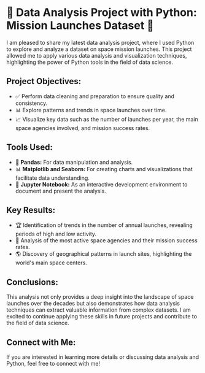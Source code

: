 # 🚀 Data Analysis Project with Python: Mission Launches Dataset 🚀

I am pleased to share my latest data analysis project, where I used Python to explore and analyze a dataset on space mission launches. This project allowed me to apply various data analysis and visualization techniques, highlighting the power of Python tools in the field of data science.

## Project Objectives:
- :white_check_mark: Perform data cleaning and preparation to ensure quality and consistency.
- :bar_chart: Explore patterns and trends in space launches over time.
- :chart_with_upwards_trend: Visualize key data such as the number of launches per year, the main space agencies involved, and mission success rates.

## Tools Used:
- 🐼 **Pandas:** For data manipulation and analysis.
- 📊 **Matplotlib and Seaborn:** For creating charts and visualizations that facilitate data understanding.
- 📓 **Jupyter Notebook:** As an interactive development environment to document and present the analysis.

## Key Results:
- :trophy: Identification of trends in the number of annual launches, revealing periods of high and low activity.
- :rocket: Analysis of the most active space agencies and their mission success rates.
- :earth_americas: Discovery of geographical patterns in launch sites, highlighting the world's main space centers.

## Conclusions:
This analysis not only provides a deep insight into the landscape of space launches over the decades but also demonstrates how data analysis techniques can extract valuable information from complex datasets. I am excited to continue applying these skills in future projects and contribute to the field of data science.

## Connect with Me:
If you are interested in learning more details or discussing data analysis and Python, feel free to connect with me!

